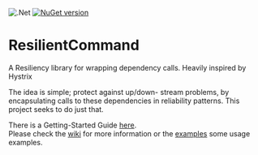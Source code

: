 ![.Net](https://github.com/VisualBean/ResilientCommand/workflows/.Net/badge.svg) [![NuGet version](https://badge.fury.io/nu/ResilientCommand.svg)](https://badge.fury.io/nu/ResilientCommand)

# ResilientCommand
A Resiliency library for wrapping dependency calls. Heavily inspired by Hystrix

The idea is simple; protect against up/down- stream problems, by encapsulating calls to these dependencies in reliability patterns.
This project seeks to do just that. 

There is a Getting-Started Guide [here](https://github.com/VisualBean/ResilientCommand/wiki/Getting-Started).   
Please check the [wiki](https://github.com/VisualBean/ResilientCommand/wiki) for more information
or the [examples](https://github.com/VisualBean/ResilientCommand/tree/main/ResilientCommand.Examples) some usage examples.

